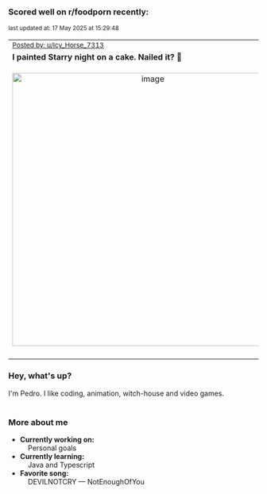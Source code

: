 ### Scored well on r/foodporn recently:

<p align="left"><sub>last updated at: 17 May 2025 at 15:29:48</sub></p>

|   |
| --- |
| <sub>[Posted by: u/Icy_Horse_7313][source]</sub> |
| **I painted Starry night on a cake. Nailed it? 🤔** | 
|<p align="center"> <img alt="image" src="https://i.redd.it/8g7wp1edhdye1.jpeg" width="550" /> </p>|
|   |

### Hey, what's up?

I'm Pedro. I like coding, animation, witch-house and video games.<br><br>

### More about me
- **Currently working on:**  
&nbsp;&nbsp;&nbsp;&nbsp;Personal goals
- **Currently learning:**  
&nbsp;&nbsp;&nbsp;&nbsp;Java and Typescript
- **Favorite song:**  
&nbsp;&nbsp;&nbsp;&nbsp;DEVILNOTCRY — NotEnoughOfYou<br><br>

  



  
  
  
[linkedin]: https://linkedin.com/in/pedro-h-r-gomes-8a487b14a/
[gmail]: mailto:pilique11@gmail.com
[source]: https://reddit.com/r/FoodPorn/comments/1kd19vk/i_painted_starry_night_on_a_cake_nailed_it/
[redditAPI]: https://www.reddit.com/dev/api/